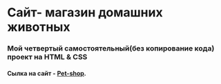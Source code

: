 # Сайт- магазин домашних животных
### Мой четвертый самостоятельный(без копирование кода) проект на HTML & CSS

#### Сылка на сайт - [Pet-shop](https://olirun.github.io/Project-3__Food-delivery-website/).
